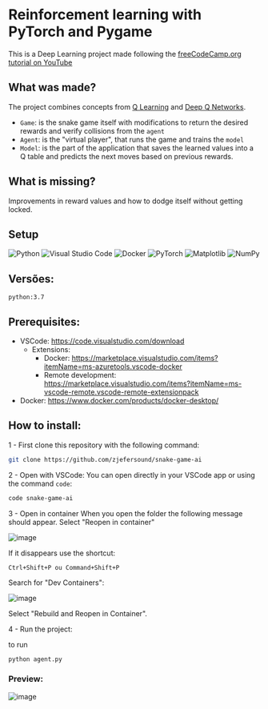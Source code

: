 # Reinforcement learning with PyTorch and Pygame

This is a Deep Learning project made following the [freeCodeCamp.org tutorial on YouTube](https://www.youtube.com/watch?v=L8ypSXwyBds) 

## What was made?
The project combines concepts from [Q Learning](https://towardsdatascience.com/reinforcement-learning-explained-visually-part-4-q-learning-step-by-step-b65efb731d3e) and [Deep Q Networks](https://towardsdatascience.com/reinforcement-learning-explained-visually-part-5-deep-q-networks-step-by-step-5a5317197f4b#:~:text=The%20Q%20Network%20is%20a,regular%20CNN%20or%20RNN%20architecture.).

- ```Game```: is the snake game itself with modifications to return the desired rewards and verify collisions from the ```agent```
- ```Agent```: is the "virtual player", that runs the game and trains the ```model``` 
- ```Model```: is the part of the application that saves the learned values into a Q table and predicts the next moves based on previous rewards.

## What is missing?
Improvements in reward values and how to dodge itself without getting locked.

## Setup

![Python](https://img.shields.io/badge/python-3670A0?style=for-the-badge&logo=python&logoColor=ffdd54) ![Visual Studio Code](https://img.shields.io/badge/Visual%20Studio%20Code-0078d7.svg?style=for-the-badge&logo=visual-studio-code&logoColor=white) ![Docker](https://img.shields.io/badge/docker-%230db7ed.svg?style=for-the-badge&logo=docker&logoColor=white) ![PyTorch](https://img.shields.io/badge/PyTorch-%23EE4C2C.svg?style=for-the-badge&logo=PyTorch&logoColor=white) ![Matplotlib](https://img.shields.io/badge/Matplotlib-%23ffffff.svg?style=for-the-badge&logo=Matplotlib&logoColor=black) ![NumPy](https://img.shields.io/badge/numpy-%23013243.svg?style=for-the-badge&logo=numpy&logoColor=white)

## Versões:
```python:3.7```

## Prerequisites:
- VSCode: https://code.visualstudio.com/download
  - Extensions:
    - Docker: https://marketplace.visualstudio.com/items?itemName=ms-azuretools.vscode-docker
    - Remote development: https://marketplace.visualstudio.com/items?itemName=ms-vscode-remote.vscode-remote-extensionpack
- Docker: https://www.docker.com/products/docker-desktop/

##  How to install:

1 - First clone this repository with the following command:

```bash
git clone https://github.com/zjefersound/snake-game-ai
```

2 - Open with VSCode:
You can open directly in your VSCode app or using the command ```code```:

```bash
code snake-game-ai
```

3 - Open in container
When you open the folder the following message should appear. Select "Reopen in container"

![image](https://github.com/zjefersound/poc-devcontainer-geekie/assets/62676057/8d37eae8-d723-4fb9-9be2-d420b02d52be)

If it disappears use the shortcut:
```
Ctrl+Shift+P ou Command+Shift+P
```
Search for "Dev Containers":

![image](https://github.com/zjefersound/poc-devcontainer-geekie/assets/62676057/f2848dcb-3e02-4ae6-b557-5feb489b8203)

Select "Rebuild and Reopen in Container".

4 - Run the project: 

to run 
```
python agent.py
```


### Preview: 
![image](https://github.com/zjefersound/snake-game-ai/assets/62676057/8caeb753-784f-432a-812c-322363148e22)

